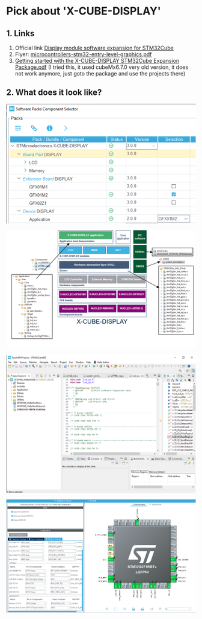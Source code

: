 # Pick about 'X-CUBE-DISPLAY'

## 1. Links
1. Official link [Display module software expansion for STM32Cube](https://www.st.com/en/embedded-software/x-cube-display.html)
1. Flyer: [microcontrollers-stm32-entry-level-graphics.pdf](https://www.st.com/resource/en/product_presentation/microcontrollers-stm32-entry-level-graphics.pdf)
2. [Getting started with the X-CUBE-DISPLAY STM32Cube Expansion Package.pdf](https://www.st.com/resource/en/user_manual/um2787-getting-started-with-the-xcubedisplay-stm32cube-expansion-package-stmicroelectronics.pdf) (I tried this, it used cubeMx6.7.0 very old version, it does not work anymore, just goto the package and use the projects there)




## 2. What does it look like?

![1](image.png)

![what's in it](./Image%202.png)

![ide](image-1.png)

![mx](image-2.png)















